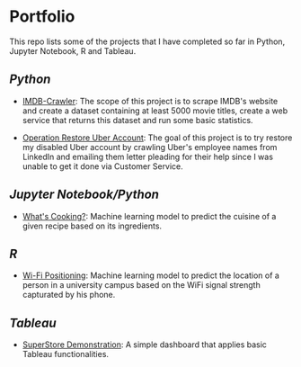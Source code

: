 # Portfolio
This repo lists some of the projects that I have completed so far in Python, Jupyter Notebook, R and Tableau.

## _Python_
* [IMDB-Crawler](https://github.com/rafaelcgama/IMDB-Crawler): The scope of this project is to scrape IMDB's website and create a dataset containing at least 5000 movie titles, create a web service that returns this dataset and run some basic statistics.

* [Operation Restore Uber Account](https://github.com/rafaelcgama/restore-my-uber-account):
The goal of this project is to try restore my disabled Uber account by crawling Uber's employee names from LinkedIn and emailing them letter pleading for their help since I was unable to get it done via Customer Service.

## _Jupyter Notebook/Python_
* [What's Cooking?](https://github.com/rafaelcgama/Whats-Cooking): Machine learning model to predict the cuisine of a given recipe based on its ingredients.

## *R*
* [Wi-Fi Positioning](https://github.com/rafaelcgama/WiFi-Positioning): Machine learning model to predict the location of a person in a university campus based on the WiFi signal strength capturated by his phone.

## _Tableau_
* [SuperStore Demonstration](https://public.tableau.com/profile/rafaelcgama): A simple dashboard that applies basic Tableau functionalities.
